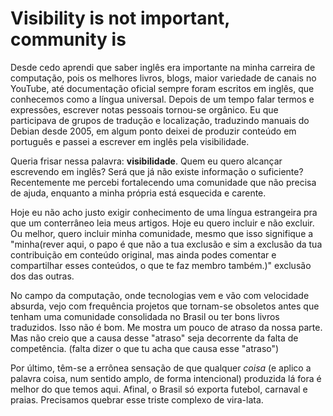 # Visibility is not important, community is

Desde cedo aprendi que saber inglês era importante na minha carreira de computação, pois os melhores livros, blogs, maior variedade de canais no YouTube, até documentação oficial sempre foram escritos em inglês, que conhecemos como a língua universal. Depois de um tempo falar termos e expressões, escrever notas pessoais tornou-se orgânico. Eu que participava de grupos de tradução e localização, traduzindo manuais do Debian desde 2005, em algum ponto deixei de produzir conteúdo em português e passei a escrever em inglês pela visibilidade.

Queria frisar nessa palavra: **visibilidade**.
Quem eu quero alcançar escrevendo em inglês? Será que já não existe informação o suficiente?
Recentemente me percebi fortalecendo uma comunidade que não precisa de ajuda, enquanto a minha própria está esquecida e carente.

Hoje eu não acho justo exigir conhecimento de uma língua estrangeira pra que um conterrâneo leia meus artigos. Hoje eu quero incluir e não excluir. Ou melhor, quero incluir minha comunidade, mesmo que isso signifique a "minha(rever aqui, o papo é que não  a tua exclusão e sim a exclusão da tua contribuição em conteúdo original, mas ainda podes comentar e compartilhar esses conteúdos, o que te faz membro também.)" exclusão dos das outras.

No campo da computação, onde tecnologias vem e vão com velocidade absurda, vejo com frequência projetos que tornam-se obsoletos antes que tenham uma comunidade consolidada no Brasil ou ter bons livros traduzidos. Isso não é bom. Me mostra um pouco de atraso da nossa parte. Mas não creio que a causa desse "atraso" seja decorrente da falta de competência. (falta dizer o que tu acha que causa esse "atraso")

Por último, têm-se a errônea sensação de que qualquer _coisa_ (e aplico a palavra coisa, num sentido amplo, de forma intencional) produzida lá fora é melhor do que temos aqui. Afinal, o Brasil só exporta futebol, carnaval e praias. Precisamos quebrar esse triste complexo de vira-lata.
